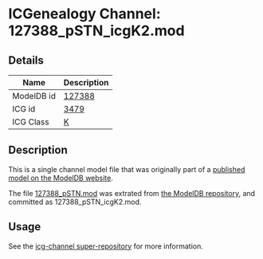 # ICGenealogy Channel: 127388\_pSTN\_icgK2.mod

## Details

Name | Description
---- | -----------
ModelDB id | [127388](http://senselab.med.yale.edu/ModelDB/ShowModel.cshtml?model=127388)
ICG id | [3479](http://icg.neurotheory.ox.ac.uk/channels/1/3479)
ICG Class | [K](http://icg.neurotheory.ox.ac.uk/channels/1)

## Description

This is a single channel model file that was originally part of a [published model on the ModelDB website](http://senselab.med.yale.edu/mModelDB/ShowModel.cshtml?model=127388).

The file [127388\_pSTN.mod](127388_pSTN_icgK2.mod) was extrated from [the ModelDB repository](http://senselab.med.yale.edu/ModelDB/ShowModel.cshtml?model=127388), and committed as 127388\_pSTN\_icgK2.mod.

## Usage

See the [icg-channel super-repository](https://github.com/icgenealogy/icg-channels) for more information.